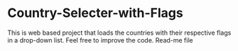 # Country-Selecter-with-Flags
This is web based project that loads the countries with their respective flags in a drop-down list. Feel free to improve the code.
Read-me file
